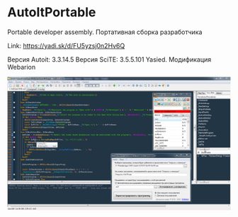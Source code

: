 # AutoItPortable
Portable developer assembly. Портативная сборка разработчика

Link: https://yadi.sk/d/FU5yzsj0n2Hv6Q

Версия Autoit: 3.3.14.5
Версия SciTE: 3.5.5.101 Yasied. Модификация Webarion

![alt text](Screenshot.jpg "AutoIt Portable")
